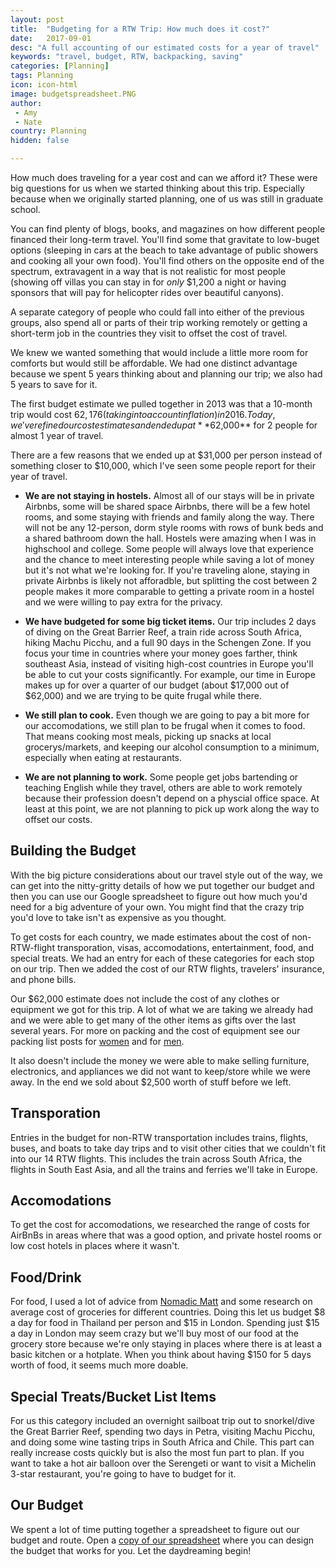 ```yaml
---
layout: post
title:  "Budgeting for a RTW Trip: How much does it cost?"
date:   2017-09-01
desc: "A full accounting of our estimated costs for a year of travel"
keywords: "travel, budget, RTW, backpacking, saving"
categories: [Planning]
tags: Planning
icon: icon-html
image: budgetspreadsheet.PNG
author: 
 - Amy
 - Nate
country: Planning
hidden: false

---
```


How much does traveling for a year cost and can we afford it? These were big questions for us when we started thinking about this trip.  Especially because when we originally started planning, one of us was still in graduate school.

You can find plenty of blogs, books, and magazines on how different people financed their long-term travel. You'll find some that gravitate to low-buget  options (sleeping in cars at the beach to take advantage of public showers and cooking all your own food). You'll find others on the opposite end of the spectrum, extravagent in a way that is not realistic for most people (showing off villas you can stay in for _only_ $1,200 a night or having sponsors that will pay for helicopter rides over beautiful canyons).

A separate category of people who could fall into either of the previous groups, also spend all or parts of their trip working remotely or getting a short-term job in the countries they visit to offset the cost of travel.

We knew we wanted something that would include a little more room for comforts but would still be affordable. We had one distinct advantage because we spent 5 years thinking about and planning our trip; we also had 5 years to save for it. 

The first budget estimate we pulled together in 2013 was that a 10-month trip would cost $62,176 (taking into account inflation) in 2016. Today, we've refined our cost estimates and ended up at **$62,000** for 2 people for almost 1 year of travel. 

There are a few reasons that we ended up at $31,000 per person instead of something closer to $10,000, which I've seen some people report for their year of travel. 

- **We are not staying in hostels.** Almost all of our stays will be in private Airbnbs, some will be shared space Airbnbs, there will be a few hotel rooms, and some staying with friends and family along the way. There will not be any 12-person, dorm style rooms with rows of bunk beds and a shared bathroom down the hall. Hostels were amazing when I was in highschool and college. Some people will always love that experience and the chance to meet interesting people while saving a lot of money but it's not what we're looking for. If you're traveling alone, staying in private Airbnbs is likely not afforadble, but splitting the cost between 2 people makes it more comparable to getting a private room in a hostel and we were willing to pay extra for the privacy. 

- **We have budgeted for some big ticket items.** Our trip includes 2 days of diving on the Great Barrier Reef, a train ride across South Africa, hiking Machu Picchu, and a full 90 days in the Schengen Zone. If you focus your time in countries where your money goes farther, think southeast Asia, instead of visiting high-cost countries in Europe you'll be able to cut your costs significantly. For example, our time in Europe makes up for over a quarter of our budget (about $17,000 out of $62,000) and we are trying to be quite frugal while there. 

- **We still plan to cook.** Even though we are going to pay a bit more for our accomodations, we still plan to be frugal when it comes to food. That means cooking most meals, picking up snacks at local grocerys/markets, and keeping our alcohol consumption to a minimum, especially when eating at restaurants.                     

- **We are not planning to work.** Some people get jobs bartending or teaching English while they travel, others are able to work remotely because their profession doesn't depend on a physcial office space. At least at this point, we are not planning to pick up work along the way to offset our costs.

## Building the Budget

With the big picture considerations about our travel style out of the way, we can get into the nitty-gritty details of how we put together our budget and then you can use our Google spreadsheet to figure out how much you'd need for a big adventure of your own. You might find that the crazy trip you'd love to take isn't as expensive as you thought.

To get costs for each country, we made estimates about the cost of non-RTW-flight transporation, visas, accomodations, entertainment, food, and special treats. We had an entry for each of these categories for each stop on our trip. Then we added the cost of our RTW flights, travelers' insurance, and phone bills. 

Our $62,000 estimate does not include the cost of any clothes or equipment we got for this trip. A lot of what we are taking we already had and we were able to get many of the other items as gifts over the last several years. For more on packing and the cost of equipment see our packing list posts for <a href="http://site.awellchartedpath.com/planning/2017/08/02/Packing.html" target="_blank">women</a> and for <a href="http://site.awellchartedpath.com/planning/2017/08/03/Nate-Packing-List.html" target="_blank">men</a>.

It also doesn't include the money we were able to make selling furniture, electronics, and appliances we did not want to keep/store while we were away. In the end we sold about $2,500 worth of stuff before we left. 


## <i class="fa fa-check-square" aria-hidden="true" style="color:#2495C4;"></i> **Transporation** 

Entries in the budget for non-RTW transportation includes trains, flights, buses, and boats to take day trips and to visit other cities that we couldn't fit into our 14 RTW flights. This includes the train across South Africa, the flights in South East Asia, and all the trains and ferries we'll take in Europe. 


## <i class="fa fa-check-square" aria-hidden="true" style="color:#2495C4;"></i> **Accomodations**
 
To get the cost for accomodations, we researched the range of costs for AirBnBs in areas where that was a good option, and private hostel rooms or low cost hotels in places where it wasn't. 
 

## <i class="fa fa-check-square" aria-hidden="true" style="color:#2495C4;"></i> **Food/Drink**
 
For food, I used a lot of advice from <a href="https://www.nomadicmatt.com/travel-guides/" target="_blank"> Nomadic Matt</a> and some research on average cost of groceries for different countries. Doing this let us budget $8 a day for food in Thailand per person and $15 in London. Spending just $15 a day in London may seem crazy but we'll buy most of our food at the grocery store because we're only staying in places where there is at least a basic kitchen or a hotplate. When you think about having $150 for 5 days worth of food, it seems much more doable.  


## <i class="fa fa-check-square" aria-hidden="true" style="color:#2495C4;"></i> **Special Treats/Bucket List Items**

For us this category included an overnight sailboat trip out to snorkel/dive the Great Barrier Reef, spending two days in Petra, visiting Machu Picchu, and doing some wine tasting trips in South Africa and Chile. This part can really increase costs quickly but is also the most fun part to plan. If you want to take a hot air balloon over the Serengeti or want to visit a Michelin 3-star restaurant, you're going to have to budget for it.  


## <i class="fa fa-check-square" aria-hidden="true" style="color:#2495C4;"></i> **Our Budget**

We spent a lot of time putting together a spreadsheet to figure out our budget and route. Open a <a href="https://docs.google.com/spreadsheets/d/1OTGjTnM1tkMB-98zrOxPT2KZugwsCjN4oKB2ZebQklc/copy" target="_blank"> copy of our spreadsheet</a> where you can design the budget that works for you. Let the daydreaming begin!

